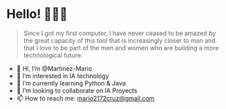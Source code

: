 # Hello! 👨🏻‍💻

>Since I got my first computer, I have never ceased to be amazed by the great capacity of this tool that is increasingly closer to man and that I love to be part of the men and women who are building a more technological future. 

- 👋 Hi, I’m @Martinez-Mario
- 👀 I’m interested in IA technology
- 🌱 I’m currently learning Python & Java
- 💞️ I’m looking to collaborate on IA Proyects
- 📫 How to reach me: mario2172cruz@gmail.com



<!---
Martinez-Mario/Martinez-Mario is a ✨ special ✨ repository because its `README.md` (this file) appears on your GitHub profile.
You can click the Preview link to take a look at your changes.
--->
